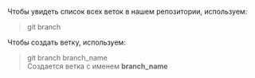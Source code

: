 
Чтобы увидеть список всех веток в нашем репозитории, используем: 
> git branch

Чтобы создать ветку, используем:
> git branch branch_name  
Создается ветка с именем **branch_name**


